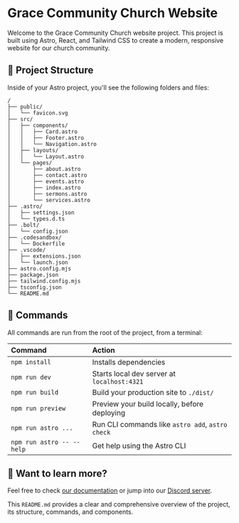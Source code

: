 # Grace Community Church Website

Welcome to the Grace Community Church website project. This project is built using Astro, React, and Tailwind CSS to create a modern, responsive website for our church community.

## 🚀 Project Structure

Inside of your Astro project, you'll see the following folders and files:

```text
/
├── public/
│   └── favicon.svg
├── src/
│   ├── components/
│   │   ├── Card.astro
│   │   ├── Footer.astro
│   │   └── Navigation.astro
│   ├── layouts/
│   │   └── Layout.astro
│   └── pages/
│       ├── about.astro
│       ├── contact.astro
│       ├── events.astro
│       ├── index.astro
│       ├── sermons.astro
│       └── services.astro
├── .astro/
│   ├── settings.json
│   └── types.d.ts
├── .bolt/
│   └── config.json
├── .codesandbox/
│   └── Dockerfile
├── .vscode/
│   ├── extensions.json
│   └── launch.json
├── astro.config.mjs
├── package.json
├── tailwind.config.mjs
├── tsconfig.json
└── README.md
```
## 🧞 Commands

All commands are run from the root of the project, from a terminal:

| Command                   | Action                                           |
| :------------------------ | :----------------------------------------------- |
| `npm install`             | Installs dependencies                            |
| `npm run dev`             | Starts local dev server at `localhost:4321`      |
| `npm run build`           | Build your production site to `./dist/`          |
| `npm run preview`         | Preview your build locally, before deploying     |
| `npm run astro ...`       | Run CLI commands like `astro add`, `astro check` |
| `npm run astro -- --help` | Get help using the Astro CLI                     |

## 👀 Want to learn more?

Feel free to check [our documentation](https://docs.astro.build) or jump into our [Discord server](https://astro.build/chat).

This `README.md` provides a clear and comprehensive overview of the project, its structure, commands, and components.
